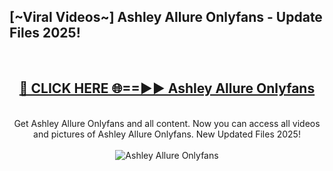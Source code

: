 <h2>[~Viral Videos~] Ashley Allure Onlyfans - Update Files 2025!</h2>
<br>
<div align="center">
<h2><a href="https://betterlinks.top/A2PfLJ" rel="nofollow">🔴 CLICK HERE 🌐==►► Ashley Allure Onlyfans</a></h2>
<br>
Get Ashley Allure Onlyfans and all content. Now you can access all videos and pictures of Ashley Allure Onlyfans. New Updated Files 2025!
<br>
<br>
<a href="https://betterlinks.top/A2PfLJ" rel="nofollow" data-target="animated-image.originalLink"><img src="https://i.ibb.co.com/WyWwxjT/player-gif2.gif" alt="Ashley Allure Onlyfans" style="max-width: 100%; display: inline-block;" data-target="animated-image.originalImage"></a>
</div>
<br>

